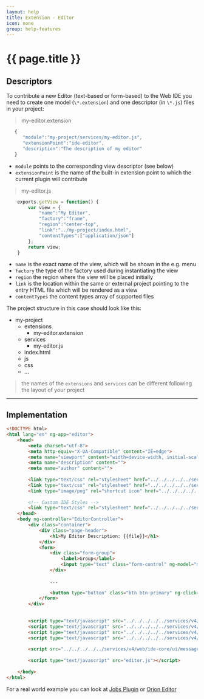 ```yaml
---
layout: help
title: Extension - Editor
icon: none
group: help-features
---
```


{{ page.title }}
===

Descriptors
---

To contribute a new Editor (text-based or form-based) to the Web IDE you need to create one model (`\*.extension`) and one descriptor (in `\*.js`) files in your project:

> my-editor.extension

```javascript
   {
      "module":"my-project/services/my-editor.js",
      "extensionPoint":"ide-editor",
      "description":"The description of my editor"
   }
```

* `module` points to the corresponding view descriptor (see below)
* `extensionPoint` is the name of the built-in extension point to which the current plugin will contribute


> my-editor.js

```javascript
    exports.getView = function() {
	    var view = {
			"name":"My Editor",
			"factory":"frame",
			"region":"center-top",
			"link":"../my-project/index.html",
			"contentTypes":["application/json"]
	    };
	    return view;
    }
```


* `name` is the exact name of the view, which will be shown in the e.g. menu
* `factory` the type of the factory used during instantiating the view
* `region` the region where the view will be placed initially
* `link` is the location within the same or external project pointing to the entry HTML file which will be rendered as a view
* `contentTypes` the content types array of supported files



The project structure in this case should look like this:

- my-project
    - extensions
        - my-editor.extension
    - services
        - my-editor.js
    - index.html
    - js
    - css
    - ...


> the names of the `extensions` and `services` can be different following the layout of your project
   
---

Implementation
---

```html
<!DOCTYPE html>
<html lang="en" ng-app="editor">
	<head>
		<meta charset="utf-8">
		<meta http-equiv="X-UA-Compatible" content="IE=edge">
		<meta name="viewport" content="width=device-width, initial-scale=1.0">
		<meta name="description" content="">
		<meta name="author" content="">
	
		<link type="text/css" rel="stylesheet" href="../../../../../services/v4/js/theme/resources.js/bootstrap.min.css">
		<link type="text/css" rel="stylesheet" href="../../../../../services/v4/web/resources/font-awesome-4.7.0/css/font-awesome.min.css">
		<link type="image/png" rel="shortcut icon" href="../../../../../services/v4/web/resources/images/favicon.png" />
		
		<!-- Custom IDE Styles -->
		<link type="text/css" rel="stylesheet" href="../../../../../services/v4/js/theme/resources.js/ide.css" />
	</head>
	<body ng-controller="EditorController">
		<div class="container">
			<div class="page-header">
				<h1>My Editor Description: {{file}}</h1>
			</div>
			<form>
				<div class="form-group">
					<label>Group</label>
					<input type="text" class="form-control" ng-model="myModel.group" value="">
				</div>
				
				...
				
				<button type="button" class="btn btn-primary" ng-click="save()">Save</button>
			</form>
		</div>
	
	
		<script type="text/javascript" src="../../../../../services/v4/web/resources/jquery/2.0.3/jquery.min.js"></script>
		<script type="text/javascript" src="../../../../../services/v4/web/resources/bootstrap/3.3.7/bootstrap.min.js" async></script>
		<script type="text/javascript" src="../../../../../services/v4/web/resources/angular/1.4.7/angular.min.js"></script>
		<script type="text/javascript" src="../../../../../services/v4/web/resources/angular/1.4.7/angular-resource.min.js"></script>
	
		<script src="../../../../../services/v4/web/ide-core/ui/message-hub.js"></script>
	
		<script type="text/javascript" src="editor.js"></script>
	
	</body>
</html>
```
For а real world example you can look at [Jobs Plugin](https://github.com/dirigiblelabs/ide-jobs) or [Orion Editor](https://github.com/dirigiblelabs/ide-orion)

